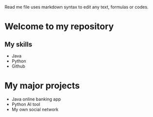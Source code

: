 Read me file uses markdown syntax to edit any text, formulas or codes.

# Welcome to my repository

## My skills
- Java
- Python
- Github

# My major projects
- Java online banking app
- Python AI tool
- My own social network

